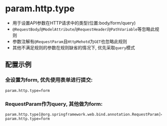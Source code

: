 # param.http.type

- 用于设置API参数在HTTP请求中的类型(位置:body/form/query)
- `@RequestBody`/`@ModelAttribute`/`@RequestHeader`/`@PathVariable`等忽略此规则
- 参数注解有`@RequestParam`且`HttpMehotd`为`GET`也忽略此规则
- 其他不满足规则的参数在规则缺省的情况下, 优先采取`query`模式

## 配置示例

### 全设置为form, 优先使用表单进行提交:

```properties
param.http.type=form
```

### RequestParam作为query, 其他做为form:

```properties
param.http.type[@org.springframework.web.bind.annotation.RequestParam]=query
param.http.type=form
```